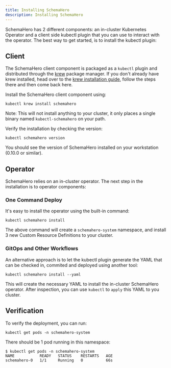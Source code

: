 ```yaml
---
title: Installing SchemaHero
description: Installing SchemaHero
---
```


SchemaHero has 2 different components: an in-cluster Kubernetes Operator and a client side kubectl plugin that you can use to interact with the operator.
The best way to get started, is to install the kubectl plugin:

## Client

The SchemaHero client component is packaged as a `kubectl` plugin and distributed through the [krew](https://krew.dev) package manager.
If you don't already have krew installed, head over to the [krew installation guide](https://krew.sigs.k8s.io/docs/user-guide/setup/install/), follow the steps there and then come back here.

Install the SchemaHero client component using:

```shell
kubectl krew install schemahero
```

Note: This will not install anything to your cluster, it only places a single binary named `kubectl-schemahero` on your path.

Verify the installation by checking the version:

```shell
kubectl schemahero version
```

You should see the version of SchemaHero installed on your workstation (0.10.0 or similar).

## Operator

SchemaHero relies on an in-cluster operator.
The next step in the installation is to operator components:

### One Command Deploy

It's easy to install the operator using the built-in command:

```shell
kubectl schemahero install
```

The above command will create a `schemahero-system` namespace, and install 3 new Custom Resource Definitions to your cluster.

### GitOps and Other Workflows

An alternative approach is to let the kubectl plugin generate the YAML that can be checked in, commited and deployed using another tool:

```shell
kubectl schemahero install --yaml
```

This will create the necessary YAML to install the in-cluster SchemaHero operator.
After inspection, you can use `kubectl` to `apply` this YAML to you cluster.

## Verification

To verify the deployment, you can run:

```shell
kubectl get pods -n schemahero-system
```

There should be 1 pod running in this namespace:

```shell
$ kubectl get pods -n schemahero-system
NAME           READY   STATUS    RESTARTS   AGE
schemahero-0   1/1     Running   0          66s
```
